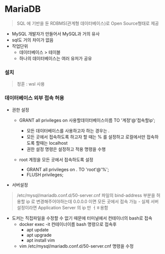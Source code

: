 # MariaDB 
>SQL 에 기반을 둔 RDBMS(관계형 데이터베이스)로 Open Source형태로 제공
- MySQL 개발자가 만들어서 MySQL과 거의 유사
- sql도 거의 차이가 없음
- 작업단위 
    - 데이터베이스 > 테이블
    - 하나의 데이터베이스는 여러 유저가 공유

### 설치 
> 정훈 : wsl 사용 


### 데이터베이스 외부 접속 허용

- 권한 설정
    - GRANT all privileges on 사용할데이터베이스이름 TO '계정'@'접속할ip';
        - 모든 데이터베이스를 사용하고자 하는 경우는 *.*
        - 모든 곳에서 접속하도록 하고자 할 때는 % 를 설정하고 로컬에서만 접속하도록 할때는 localhost
        - 권한 설정 명령은 설정하고 적용 명령을 수행

    - root  계정을 모든 곳에서 접속하도록 설정
        - GRANT all privileges on *.* TO 'root'@'%';
        - FLUSH privileges;
    
- 서버설정 
> /etc/mysql/mariadb.conf.d/50-server.cnf 파일의 bind-address 부분을 허용할 ip 로 변경해주어야하는데 0.0.0.0 이면 모든 곳에서 접속 가능 
    - 실제 서버 설정이라면 Application Server 의 ip 만 ㅓㅎ용함
- 도커는 직접파일을 수정할 수 없기 때문에 터미널에서 컨테이너의 bash로 접속
    - docker exec -it 컨테이너이름 bash 명령으로 접속후 
        - apt update
        - apt upgrade
        - apt install vim
    - vim /etc/mysql/mariadb.conf.d/50-server.cnf 명령을  수정